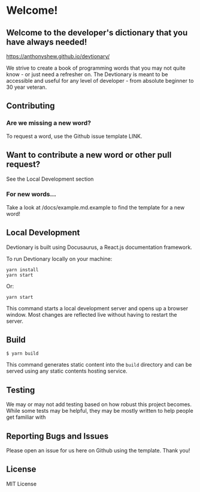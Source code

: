 # Welcome!
## Welcome to the developer's dictionary that you have always needed!

https://anthonyshew.github.io/devtionary/

We strive to create a book of programming words that you may not quite know - or just need a refresher on.
The Devtionary is meant to be accessible and useful for any level of developer - from absolute beginner to 30 year veteran.

## Contributing

### Are we missing a new word?

To request a word, use the Github issue template LINK.

## Want to contribute a new word or other pull request?

See the Local Development section

### For new words...

Take a look at /docs/example.md.example to find the template for a new word!

## Local Development

Devtionary is built using Docusaurus, a React.js documentation framework.

To run Devtionary locally on your machine:

```
yarn install
yarn start

```

Or:

```
yarn start

```

This command starts a local development server and opens up a browser window. Most changes are reflected live without having to restart the server.

## Build

```
$ yarn build
```

This command generates static content into the `build` directory and can be served using any static contents hosting service.

## Testing

We may or may not add testing based on how robust this project becomes. While some tests may be helpful, they may be mostly written to help people get familiar with

## Reporting Bugs and Issues

Please open an issue for us here on Github using the template. Thank you!

## License

MIT License
